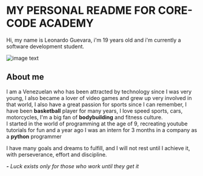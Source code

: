 # MY PERSONAL README FOR CORE-CODE ACADEMY

Hi, my name is Leonardo Guevara, i'm 19 years old and i'm currently a software development student.  

![image text](https://uploads-ssl.webflow.com/5eb2f56932c3562feab232e3/5f73550d00249e7e96c9f3de_Logo.png 'corecodeio')

## About me

I am a Venezuelan who has been attracted by technology since I was very young, I also became a lover of video games and grew up very involved in that world, I also have a great passion for sports since I can remember, I have been **basketball** player for many years, I love speed sports, cars, motorcycles, I'm a big fan of **bodybuilding** and fitness culture.  
I started in the world of programming at the age of 9, recreating youtube tutorials for fun and a year ago I was an intern for 3 months in a company as a **python** programmer  

I have many goals and dreams to fulfill, and I will not rest until I achieve it, with perseverance, effort and discipline.  

***-*** *Luck exists only for those who work until they get it*

